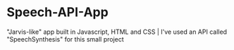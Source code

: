 # Speech-API-App
"Jarvis-like" app built in Javascript, HTML and CSS |
I've used an API called "SpeechSynthesis" for this small project
